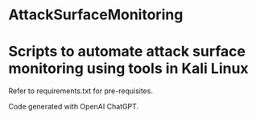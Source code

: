 # AttackSurfaceMonitoring
# Scripts to automate attack surface monitoring using tools in Kali Linux
Refer to requirements.txt for pre-requisites.

Code generated with OpenAI ChatGPT.
